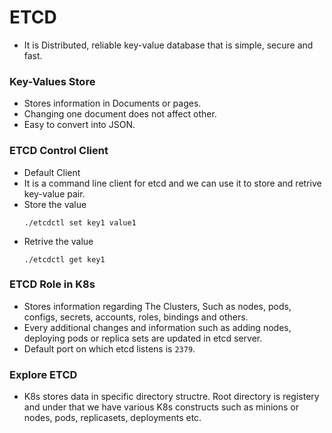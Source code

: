 # ETCD
- It is Distributed, reliable key-value database that is simple, secure and fast.

### Key-Values Store
- Stores information in Documents or pages.
- Changing one document does not affect other.
- Easy to convert into JSON.

### ETCD Control Client
- Default Client
- It is a command line client for etcd and we can use it to store and retrive key-value pair.
- Store the value
    ```
    ./etcdctl set key1 value1
    ```
- Retrive the value
    ```
    ./etcdctl get key1
    ```

### ETCD Role in K8s
- Stores information regarding The Clusters, Such as nodes, pods, configs, secrets, accounts, roles, bindings and others.
- Every additional changes and information such as adding nodes, deploying pods or replica sets are updated in etcd server.
- Default port on which etcd listens is `2379`.

### Explore ETCD
- K8s stores data in specific directory structre. Root directory is registery and under that we have various K8s constructs such as minions or nodes, pods, replicasets, deployments etc.